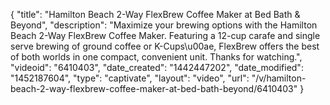 {
    "title": "Hamilton Beach 2-Way FlexBrew Coffee Maker at Bed Bath & Beyond",
    "description": "Maximize your brewing options with the Hamilton Beach 2-Way FlexBrew Coffee Maker. Featuring a 12-cup carafe and single serve brewing of ground coffee or K-Cups\u00ae, FlexBrew offers the best of both worlds in one compact, convenient unit. Thanks for watching.",
    "videoid": "6410403",
    "date_created": "1442447202",
    "date_modified": "1452187604",
    "type": "captivate",
    "layout": "video",
    "url": "\/v\/hamilton-beach-2-way-flexbrew-coffee-maker-at-bed-bath-beyond\/6410403"
}
